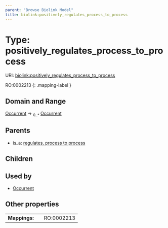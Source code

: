 ```yaml
---
parent: "Browse Biolink Model"
title: biolink:positively_regulates_process_to_process
---
```


# Type: positively_regulates_process_to_process




URI: [biolink:positively_regulates_process_to_process](https://w3id.org/biolink/vocab/positively_regulates_process_to_process)

RO:0002213
{: .mapping-label }


## Domain and Range

[Occurrent](Occurrent.md) ->  <sub>0..*</sub> [Occurrent](Occurrent.md)

## Parents

 *  is_a: [regulates, process to process](regulates_process_to_process.md)

## Children


## Used by

 * [Occurrent](Occurrent.md)

## Other properties

|  |  |  |
| --- | --- | --- |
| **Mappings:** | | RO:0002213 |

